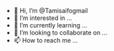 - 👋 Hi, I’m @Tamisaifogmail
- 👀 I’m interested in ...
- 🌱 I’m currently learning ...
- 💞️ I’m looking to collaborate on ...
- 📫 How to reach me ...

<!---
Tamisaifogmail/Tamisaifogmail is a ✨ special ✨ repository because its `README.md` (this file) appears on your GitHub profile.
You can click the Preview link to take a look at your changes.
--->
